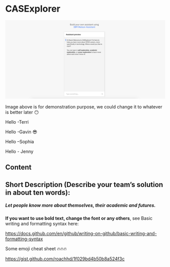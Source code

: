 # CASExplorer 

![GitHub Logo](/CASExplorer.png) 

Image above is for demonstration purpose, we could change it to whatever is better later 😶

Hello -Terri

Hello -Gavin 😎

Hello –Sophia

Hello - Jenny

## Content

## Short Description (Describe your team’s solution in about ten words):

##### Let people know more about themselves, their academic and futures.

**If you want to use bold text, change the font or any others**, see Basic writing and formatting syntax here:

https://docs.github.com/en/github/writing-on-github/basic-writing-and-formatting-syntax


Some emoji cheat sheet :fire::fire::fire:

https://gist.github.com/roachhd/1f029bd4b50b8a524f3c
